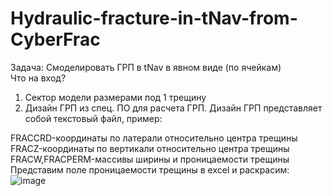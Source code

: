 # Hydraulic-fracture-in-tNav-from-CyberFrac
Задача: Смоделировать ГРП в tNav в явном виде (по ячейкам)  
Что на вход?  
1) Сектор модели размерами под 1 трещину    
2) Дизайн ГРП из спец. ПО для расчета ГРП. Дизайн ГРП представляет собой текстовый файл, пример:  

FRACCRD-координаты по латерали относительно центра трещины  
FRACZ-координаты по вертикали относительно центра трещины  
FRACW,FRACPERM-массивы ширины и проницаемости трещины  
Представим поле проницаемости трещины в excel и раскрасим:  
![image](https://github.com/ilyabokov/Hydraulic-fracture-in-tNav/assets/58710904/e1185d11-c65b-43b4-ade8-50541d285b5b)
